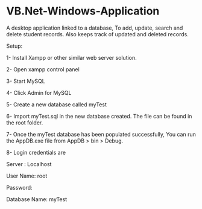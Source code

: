 # VB.Net-Windows-Application
A desktop application linked to a database, To add, update, search and delete student records. Also keeps track of updated and deleted records.


Setup:

1- Install Xampp or other similar web server solution.

2- Open xampp control panel

3- Start MySQL

4- Click Admin for MySQL

5- Create a new database called myTest

6- Import myTest.sql in the new database created. The file can be found in the root folder.

7- Once the myTest database has been populated successfully, You can run the AppDB.exe file from AppDB > bin > Debug.

8- Login credentials are 

Server : Localhost

User Name: root

Password: 

Database Name: myTest
